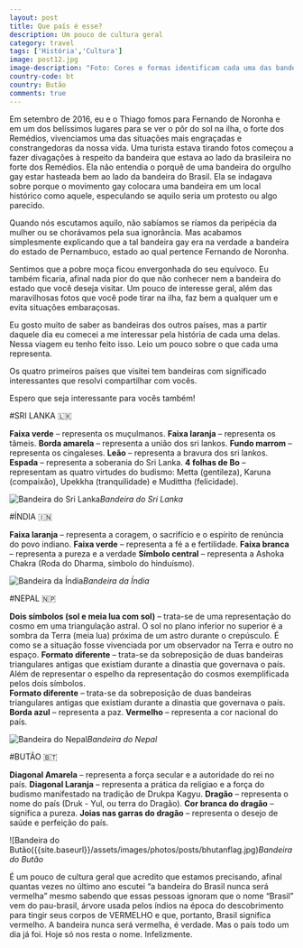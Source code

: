 ```yaml
---
layout: post
title: Que país é esse?
description: Um pouco de cultura geral
category: travel
tags: ['História','Cultura']
image: post12.jpg
image-description: "Foto: Cores e formas identificam cada uma das bandeiras desses países."
country-code: bt
country: Butão
comments: true
---
```


Em setembro de 2016, eu e o Thiago fomos para Fernando de Noronha e em um dos belíssimos lugares para se ver o pôr do sol na ilha, o forte dos Remédios, vivenciamos uma das situações mais engraçadas e constrangedoras da nossa vida. Uma turista estava tirando fotos começou a fazer divagações à respeito da bandeira que estava ao lado da brasileira no forte dos Remédios. Ela não entendia o porquê de uma bandeira do orgulho gay estar hasteada bem ao lado da bandeira do Brasil. Ela se indagava sobre porque o  movimento gay colocara uma bandeira em um local histórico como aquele, especulando se aquilo seria um protesto ou algo parecido. 

Quando nós escutamos aquilo, não sabíamos se ríamos da peripécia da mulher ou se chorávamos pela sua ignorância. Mas acabamos simplesmente explicando que a tal bandeira gay era na verdade a bandeira do estado de Pernambuco, estado ao qual pertence Fernando de Noronha.  

Sentimos que a pobre moça ficou envergonhada do seu equívoco. Eu também ficaria, afinal nada pior do que não conhecer nem a bandeira do estado que você deseja visitar. Um pouco de interesse geral,  além das maravilhosas fotos que você pode tirar na ilha, faz bem a qualquer um e evita situações embaraçosas.

Eu gosto muito de saber as bandeiras dos outros países, mas a partir daquele dia eu comecei a  me interessar pela história de cada uma delas. Nessa viagem eu tenho feito isso. Leio um pouco sobre o que cada uma representa. 

Os quatro primeiros países que visitei tem bandeiras com significado interessantes que resolvi compartilhar com vocês.

Espero que seja interessante para vocês também!

#SRI LANKA
🇱🇰

**Faixa verde** – representa os muçulmanos.
**Faixa laranja** – representa os tâmeis.
**Borda amarela** – representa a união dos sri lankos.
**Fundo marrom** – representa os cingaleses.
**Leão** – representa a bravura dos sri lankos.
**Espada** – representa a soberania do Sri Lanka.
**4 folhas de Bo** – representam as quatro virtudes do budismo: Metta (gentileza), Karuna (compaixão), Upekkha (tranquilidade) e Mudittha (felicidade).

![Bandeira do Sri Lanka]({{site.baseurl}}/assets/images/photos/posts/srilankaflag.jpg)*Bandeira do Sri Lanka*


#ÍNDIA
🇮🇳

**Faixa laranja** –  representa a coragem, o sacrifício e o espírito de renúncia do povo indiano.
**Faixa verde** –  representa a fé a e fertilidade. 
**Faixa branca** – representa a pureza e a verdade
**Símbolo central** – representa a Ashoka Chakra (Roda do Dharma, símbolo do hinduísmo).

![Bandeira da Índia]({{site.baseurl}}/assets/images/photos/posts/indiaflag.jpg)*Bandeira da Índia*

#NEPAL
🇳🇵

**Dois símbolos (sol e meia lua com sol)** – trata-se de uma representação do cosmo em uma triangulação astral. O sol no plano inferior no superior é a sombra da Terra (meia lua) próxima de um astro durante o crepúsculo. É como se a situação fosse vivenciada por um observador na Terra e outro no espaço. 
**Formato diferente** – trata-se da sobreposição de duas bandeiras triangulares antigas que existiam durante a dinastia que governava o país. Além de representar o espelho da representação do cosmos exemplificada pelos dois símbolos.  
**Formato diferente** – trata-se da sobreposição de duas bandeiras triangulares antigas que existiam durante a dinastia que governava o país. 
**Borda azul** – representa a paz.
**Vermelho** –  representa a cor nacional do país. 

![Bandeira do Nepal]({{site.baseurl}}/assets/images/photos/posts/nepalflag.jpg)*Bandeira do Nepal*

#BUTÃO
🇧🇹

**Diagonal Amarela** – representa a força secular e a autoridade do rei no país.
**Diagonal Laranja** – representa a prática da religiao e a força do budismo manifestado na tradição de Drukpa Kagyu.
**Dragão** – representa o nome do país (Druk - Yul, ou terra do Dragão).
**Cor branca do dragão** – significa a pureza.
**Joias nas garras do dragão** – representa o desejo de saúde e perfeição do país. 

![Bandeira do Butão({{site.baseurl}}/assets/images/photos/posts/bhutanflag.jpg)*Bandeira do Butão*

É um pouco de cultura geral que acredito que estamos precisando, afinal quantas vezes no último ano escutei “a bandeira do Brasil nunca será vermelha” mesmo sabendo que essas pessoas ignoram que o nome “Brasil” vem do pau-brasil, árvore usada pelos índios na época do descobrimento para tingir seus corpos de VERMELHO e que, portanto, Brasil significa vermelho. A bandeira nunca será vermelha, é verdade. Mas o país todo um dia já foi. Hoje só nos resta o nome. Infelizmente.
